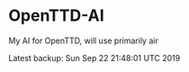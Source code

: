 # OpenTTD-AI
My AI for OpenTTD, will use primarily air

Latest backup: Sun Sep 22 21:48:01 UTC 2019
